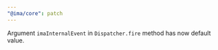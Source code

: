 ```yaml
---
"@ima/core": patch
---
```


Argument `imaInternalEvent` in `Dispatcher.fire` method has now default value.
